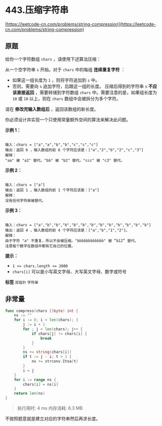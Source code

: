 # 443.压缩字符串
[https://leetcode-cn.com/problems/string-compression](https://leetcode-cn.com/problems/string-compression) 
## 原题
给你一个字符数组 `chars` ，请使用下述算法压缩：

从一个空字符串 `s` 开始。对于 `chars` 中的每组 **连续重复字符** ：
- 如果这一组长度为 `1` ，则将字符追加到 `s` 中。
- 否则，需要向 `s` 追加字符，后跟这一组的长度。
压缩后得到的字符串 `s` **不应该直接返回** ，需要转储到字符数组 `chars` 中。需要注意的是，如果组长度为 `10` 或 `10` 以上，则在 `chars` 数组中会被拆分为多个字符。

请在 **修改完输入数组后** ，返回该数组的新长度。

你必须设计并实现一个只使用常量额外空间的算法来解决此问题。

 

 **示例 1：** 

```

输入：chars = ["a","a","b","b","c","c","c"]
输出：返回 6 ，输入数组的前 6 个字符应该是：["a","2","b","2","c","3"]
解释：
"aa" 被 "a2" 替代。"bb" 被 "b2" 替代。"ccc" 被 "c3" 替代。

```
 **示例 2：** 

```

输入：chars = ["a"]
输出：返回 1 ，输入数组的前 1 个字符应该是：["a"]
解释：
没有任何字符串被替代。

```
 **示例 3：** 

```

输入：chars = ["a","b","b","b","b","b","b","b","b","b","b","b","b"]
输出：返回 4 ，输入数组的前 4 个字符应该是：["a","b","1","2"]。
解释：
由于字符 "a" 不重复，所以不会被压缩。"bbbbbbbbbbbb" 被 “b12” 替代。
注意每个数字在数组中都有它自己的位置。

```
 

 **提示：** 
-  `1 <= chars.length <= 2000` 
-  `chars[i]` 可以是小写英文字母、大写英文字母、数字或符号
 
**标签**
`双指针` `字符串` 


## 非常量
```go
func compress(chars []byte) int {
	ns := ""
	for i := 0; i < len(chars); {
		j := i + 1
		for ; j < len(chars); j++ {
			if chars[j] != chars[i] {
				break
			}
		}
		ns += string(chars[i])
		if t := j - i; t > 1 {
			ns += strconv.Itoa(t)
		}
		i = j
	}
	for i := range ns {
		chars[i] = ns[i]
	}
	return len(ns)
}
```
>执行用时: 4 ms
内存消耗: 6.3 MB

不按照题意就是建立对应的字符串然后再求长度。